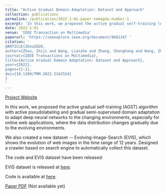 ```yaml
---
title: "Active Gradual Domain Adaptation: Dataset and Approach"
collection: publications
permalink: /publication/2022-1-01-paper-tmmagda-number-1
excerpt: 'In this work, we proposed the active gradual self-training (AGST) algorithm with active pseudolabeling and gradual semi-supervised domain adaptation to adapt deep neural networks to the changing environments. We also created a new dataset -- Evolving-Image-Search (EVIS).'
date: 2022-1-01
venue: 'IEEE Transaction on Multimedia'
paperurl: 'https://ieeexplore.ieee.org/document/9681347 '
citation: '
@ARTICLE{Zhou2020,
author={Zhou, Shiji and Wang, Lianzhe and Zhang, Shanghang and Wang, Zhi and Zhu, Wenwu},  
journal={IEEE Transactions on Multimedia},   
title={Active Gradual Domain Adaptation: Dataset and Approach},   
year={2022},   
pages={1-1}, 
doi={10.1109/TMM.2022.3142524}
}
'
---
```

[Project Website](https://lianzhewang.github.io/projects/agda.html)

In this work, we proposed the active gradual self-training (AGST) algorithm with active pseudolabeling and gradual semi-supervised domain adaptation to adapt deep neural networks to the changing environments, especially for online web applications, where the data distribution changes gradually due to the evolving environments.

We also created a new dataset -- Evolving-Image-Search (EVIS), which shows the evolution of web images in the time range of 12 years. Designed a crawler based on search engine to automatically collect this dataset.

The code and EVIS dataset have been released:

EVIS dataset is released at [here](https://github.com/LianzheWang/EVIS).

Code is available at [here](https://github.com/LianzheWang/Active-Gradual-Domain-Adaptation-Dataset-and-Approach).

[Paper PDF](http://not-available-yet) (Not available yet)
